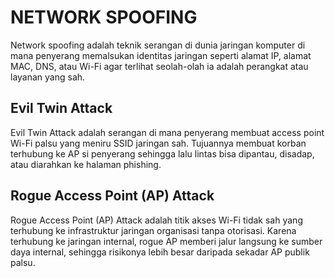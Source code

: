 # NETWORK SPOOFING

Network spoofing adalah teknik serangan di dunia jaringan komputer di mana penyerang memalsukan identitas jaringan seperti alamat IP, alamat MAC, DNS, atau Wi-Fi agar terlihat seolah-olah ia adalah perangkat atau layanan yang sah.

## Evil Twin Attack

Evil Twin Attack adalah serangan di mana penyerang membuat access point Wi-Fi palsu yang meniru SSID jaringan sah. Tujuannya membuat korban terhubung ke AP si penyerang sehingga lalu lintas bisa dipantau, disadap, atau diarahkan ke halaman phishing.

## Rogue Access Point (AP) Attack

Rogue Access Point (AP) Attack adalah titik akses Wi-Fi tidak sah yang terhubung ke infrastruktur jaringan organisasi tanpa otorisasi. Karena terhubung ke jaringan internal, rogue AP memberi jalur langsung ke sumber daya internal, sehingga risikonya lebih besar daripada sekadar AP publik palsu.
